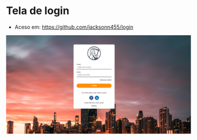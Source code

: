 Tela de login
===============================================

- Aceso em: https://github.com/jacksonn455/login

 ![](https://github.com/jacksonn455/login/blob/master/tela.png)
